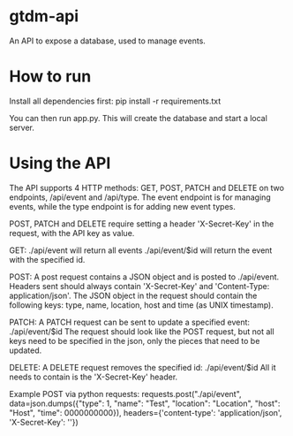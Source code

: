 # gtdm-api
An API to expose a database, used to manage events.

# How to run
Install all dependencies first:
    pip install -r requirements.txt

You can then run app.py. This will create the database and start a local server.

# Using the API
The API supports 4 HTTP methods: GET, POST, PATCH and DELETE on two endpoints, /api/event and /api/type. The event endpoint is for managing events, while the type endpoint is for adding new event types.

POST, PATCH and DELETE require setting a header 'X-Secret-Key' in the request, with the API key as value.

GET:
    ./api/event will return all events
    ./api/event/$id will return the event with the specified id.

POST:
A post request contains a JSON object and is posted to ./api/event. Headers sent should always contain 'X-Secret-Key' and 'Content-Type: application/json'. The JSON object in the request should contain the following keys: type, name, location, host and time (as UNIX timestamp).

PATCH:
A PATCH request can be sent to update a specified event:
    ./api/event/$id
    The request should look like the POST request, but not all keys need to be specified in the json, only the pieces that need to be updated.

DELETE:
A DELETE request removes the specified id:
    ./api/event/$id
All it needs to contain is the 'X-Secret-Key' header.

Example POST via python requests:
requests.post("./api/event", data=json.dumps({"type": 1, "name": "Test", "location": "Location", "host": "Host", "time": 0000000000}), headers={'content-type': 'application/json', 'X-Secret-Key': ''})
